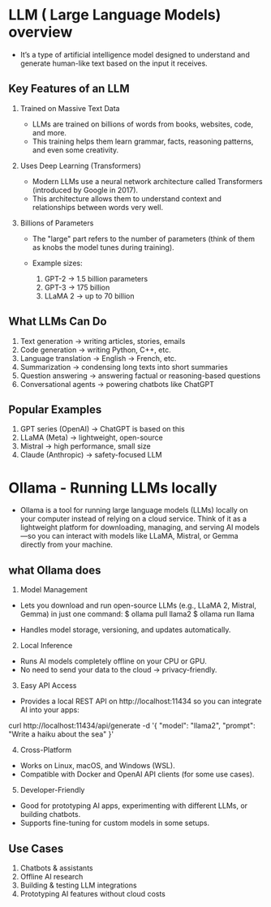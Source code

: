 # LLM ( Large Language Models) overview
- It’s a type of artificial intelligence model designed to understand and generate human-like text based on the input it receives.

## Key Features of an LLM
1. Trained on Massive Text Data
   - LLMs are trained on billions of words from books, websites, code, and more.
   - This training helps them learn grammar, facts, reasoning patterns, and even some creativity.

2. Uses Deep Learning (Transformers)
   - Modern LLMs use a neural network architecture called Transformers (introduced by Google in 2017).
   - This architecture allows them to understand context and relationships between words very well.

3. Billions of Parameters
   - The "large" part refers to the number of parameters (think of them as knobs the model tunes during training).
   - Example sizes:

      1. GPT-2 → 1.5 billion parameters
      2. GPT-3 → 175 billion
      3. LLaMA 2 → up to 70 billion

## What LLMs Can Do
1. Text generation → writing articles, stories, emails
2. Code generation → writing Python, C++, etc.
3. Language translation → English → French, etc.
4. Summarization → condensing long texts into short summaries
5. Question answering → answering factual or reasoning-based questions
6. Conversational agents → powering chatbots like ChatGPT

## Popular Examples
1. GPT series (OpenAI) → ChatGPT is based on this
2. LLaMA (Meta) → lightweight, open-source
3. Mistral → high performance, small size
4. Claude (Anthropic) → safety-focused LLM

# Ollama - Running LLMs locally
- Ollama is a tool for running large language models (LLMs) locally on your computer instead of relying on a cloud service. 
  Think of it as a lightweight platform for downloading, managing, and serving AI models—so you can interact with models like LLaMA, Mistral, or Gemma directly from your machine.

## what Ollama does
1. Model Management

- Lets you download and run open-source LLMs (e.g., LLaMA 2, Mistral, Gemma) in just one command:
  $ ollama pull llama2
  $ ollama run llama

- Handles model storage, versioning, and updates automatically.


2. Local Inference

- Runs AI models completely offline on your CPU or GPU.
- No need to send your data to the cloud → privacy-friendly.

3. Easy API Access

- Provides a local REST API on http://localhost:11434 so you can integrate AI into your apps:

curl http://localhost:11434/api/generate -d '{
  "model": "llama2",
  "prompt": "Write a haiku about the sea"
}'

4. Cross-Platform
- Works on Linux, macOS, and Windows (WSL).
- Compatible with Docker and OpenAI API clients (for some use cases).

5. Developer-Friendly
- Good for prototyping AI apps, experimenting with different LLMs, or building chatbots.
- Supports fine-tuning for custom models in some setups.

## Use Cases
1. Chatbots & assistants
2. Offline AI research
3. Building & testing LLM integrations
4. Prototyping AI features without cloud costs